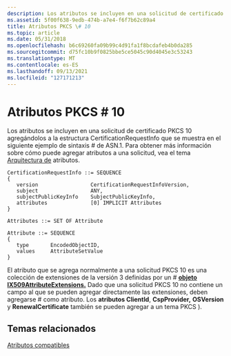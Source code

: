 ```yaml
---
description: Los atributos se incluyen en una solicitud de certificado PKCS 10 agregándolos a la estructura CertificationRequestInfo que se muestra en el siguiente ejemplo de sintaxis \# de ASN.1.
ms.assetid: 5f00f638-9edb-474b-a7e4-f6f7b62c89a4
title: Atributos PKCS \# 10
ms.topic: article
ms.date: 05/31/2018
ms.openlocfilehash: b6c69260fa09b99c4d91fa1f8bcdafeb4b0da285
ms.sourcegitcommit: d75fc10b9f0825bbe5ce5045c90d4045e3c53243
ms.translationtype: MT
ms.contentlocale: es-ES
ms.lasthandoff: 09/13/2021
ms.locfileid: "127171213"
---
```

# <a name="pkcs-10-attributes"></a>Atributos PKCS \# 10

Los atributos se incluyen en una solicitud de certificado PKCS 10 agregándolos a la estructura CertificationRequestInfo que se muestra en el siguiente ejemplo de sintaxis \# de ASN.1.  Para obtener más información sobre cómo puede agregar atributos a una solicitud, vea el tema [Arquitectura de](attribute-architecture.md) atributos.

``` syntax
CertificationRequestInfo ::= SEQUENCE 
{
   version                 CertificationRequestInfoVersion,
   subject                 ANY,
   subjectPublicKeyInfo    SubjectPublicKeyInfo,
   attributes              [0] IMPLICIT Attributes
}

Attributes ::= SET OF Attribute

Attribute ::= SEQUENCE 
{
   type       EncodedObjectID,
   values     AttributeSetValue
}
```

El atributo que se agrega normalmente a una solicitud PKCS 10 es una colección de extensiones de la versión 3 definidas por un \# [**objeto IX509AttributeExtensions.**](/windows/desktop/api/CertEnroll/nn-certenroll-ix509attributeextensions) Dado que una solicitud PKCS 10 no contiene un campo al que se pueden agregar directamente las extensiones, deben agregarse \# como atributo. Los **atributos ClientId**, **CspProvider,** **OSVersion** y **RenewalCertificate** también se pueden agregar a un tema PKCS ).

## <a name="related-topics"></a>Temas relacionados

<dl> <dt>

[Atributos compatibles](supported-attributes.md)
</dt> </dl>

 

 



